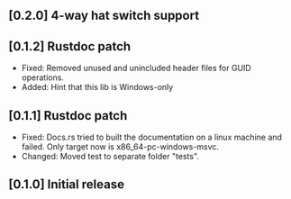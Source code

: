 ## [0.2.0] 4-way hat switch support

## [0.1.2] Rustdoc patch
- Fixed: Removed unused and unincluded header files for GUID operations.
- Added: Hint that this lib is Windows-only

## [0.1.1] Rustdoc patch
- Fixed: Docs.rs tried to built the documentation on a linux machine and failed. Only target now is x86_64-pc-windows-msvc.
- Changed: Moved test to separate folder "tests".

## [0.1.0] Initial release